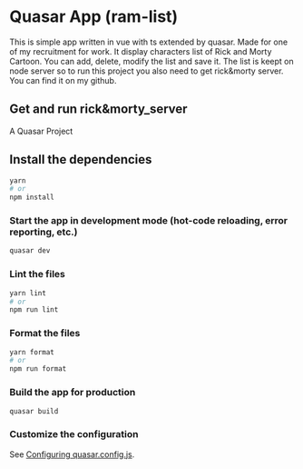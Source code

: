 # Quasar App (ram-list)

This is simple app written in vue with ts extended by quasar. 
Made for one of my recruitment for work.
It display characters list of Rick and Morty Cartoon.
You can add, delete, modify the list and save it. 
The list is keept on node server so to run this project you 
also need to get rick&morty server.
You can find it on my github.

## Get and run rick&morty_server  

A Quasar Project

## Install the dependencies
```bash
yarn
# or
npm install
```

### Start the app in development mode (hot-code reloading, error reporting, etc.)
```bash
quasar dev
```


### Lint the files
```bash
yarn lint
# or
npm run lint
```


### Format the files
```bash
yarn format
# or
npm run format
```



### Build the app for production
```bash
quasar build
```

### Customize the configuration
See [Configuring quasar.config.js](https://v2.quasar.dev/quasar-cli-webpack/quasar-config-js).
